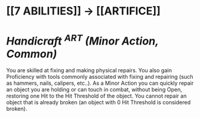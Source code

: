 # [[7 ABILITIES]] -> [[ARTIFICE]]

# ***Handicraft <sup>ART</sup> (Minor Action, Common)*** 

You are skilled at fixing and making physical repairs. You also gain Proficiency with tools commonly associated with fixing and repairing (such as hammers, nails, calipers, etc..). As a Minor Action you can quickly repair an object you are holding or can touch in combat, without being Open, restoring one Hit to the Hit Threshold of the object. You cannot repair an object that is already broken (an object with 0 Hit Threshold is considered broken).